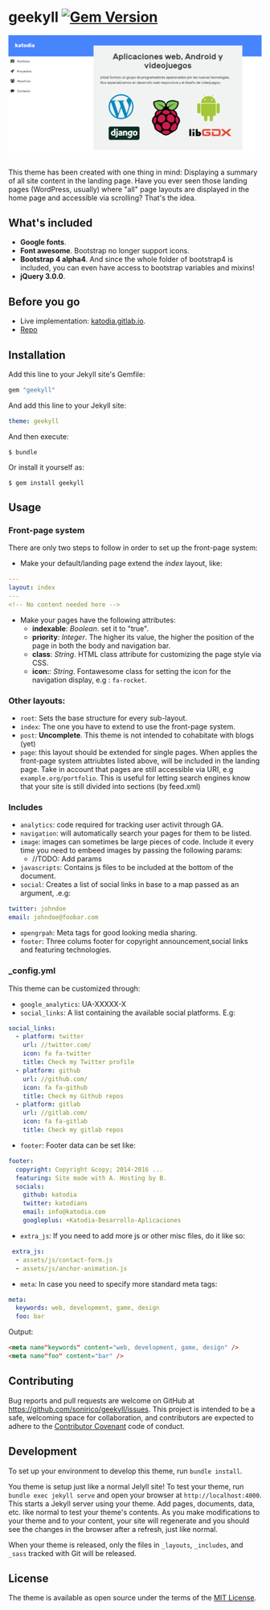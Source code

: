 # geekyll [![Gem Version](https://badge.fury.io/rb/geekyll.svg)](https://badge.fury.io/rb/geekyll)

![geekyll sample implemetation](screenshot.png)

This theme has been created with one thing in mind: Displaying a summary of all site content in the landing page. Have you ever seen those landing pages (WordPress, usually) where "all" page layouts are displayed in the home page and accessible via scrolling? That's the idea.

## What's included

* __Google fonts__.
* __Font awesome__. Bootstrap no longer support icons.
* __Bootstrap 4 alpha4__. And since the whole folder of bootstrap4 is included, you can even have access to bootstrap variables and mixins! 
* __jQuery 3.0.0__.

## Before you go

* Live implementation: [katodia.gitlab.io](//katodia.gitlab.io). 
* [Repo](//github.com/katodia/katodia.com)

## Installation

Add this line to your Jekyll site's Gemfile:

```ruby
gem "geekyll"
```

And add this line to your Jekyll site:

```yaml
theme: geekyll
```

And then execute:

    $ bundle

Or install it yourself as:

    $ gem install geekyll

## Usage

### Front-page system

There are only two steps to follow in order to set up the front-page system:

- Make your default/landing page extend the *index* layout, like:
```yaml
---
layout: index
---
<!-- No content needed here -->
```
- Make your pages have the following attributes:
  -  **indexable**: *Boolean*. set it to "true".
  -  **priority**: *Integer*. The higher its value, the higher the position of the page in both the body and navigation bar.
  -  **class**: *String*. HTML class attribute for customizing the page style via CSS.
  -  **icon:**: *String*. Fontawesome class for setting the icon for the navigation display, e.g : `fa-rocket`.
  
### Other layouts:
 
 * `root`: Sets the base structure for every sub-layout.
 * `index`: The one you have to extend to use the front-page system.
 * `post`: **Uncomplete**. This theme is not intended to cohabitate with blogs (yet)
 * `page`:  this layout should be extended for single pages. When applies the front-page system attriubtes listed above, will be included in the landing page. Take in account that pages are still accessible via URI, e.g `example.org/portfolio`. This is useful for letting search engines know that your site is still divided into sections (by feed.xml)
 
### Includes
 
 * `analytics`: code required for tracking user activit through GA.
 * `navigation`: will automatically search your pages for them to be listed.
 * `image`: images can sometimes be large pieces of code. Include it every time you need to embeed images by passing the following params:
   * //TODO: Add params
 * `javascripts`: Contains js files to be included at the bottom of the document.
 * `social`: Creates a list of social links in base to a map passed as an argument, .e.g:
```yaml
twitter: johndoe
email: johndoe@foobar.com
```
* `opengrpah`: Meta tags for good looking media sharing.
* `footer`: Three colums footer for copyright announcement,social links and featuring technologies.

 
 ### _config.yml
 
 This theme can be customized through:
 
 * `google_analytics`: UA-XXXXX-X
 * `social_links`: A list containing the available social platforms. E.g:
 
```yaml
social_links:
  - platform: twitter
    url: //twitter.com/
    icon: fa fa-twitter
    title: Check my Twitter profile
  - platform: github
    url: //github.com/
    icon: fa fa-github
    title: Check my Github repos
  - platform: gitlab
    url: //gitlab.com/
    icon: fa fa-gitlab
    title: Check my gitlab repos
```

 * `footer`: Footer data can be set like:
 
```yaml
footer:
  copyright: Copyright &copy; 2014-2016 ...
  featuring: Site made with A. Hosting by B.
  socials:
    github: katodia
    twitter: katodians
    email: info@katodia.com
    googleplus: +Katodia-Desarrollo-Aplicaciones
```

 * `extra_js`: If you need to add more js or other misc files, do it like so:

```yaml
 extra_js:
  - assets/js/contact-form.js
  - assets/js/anchor-animation.js 
```

* `meta`: In case you need to specify more standard meta tags:

```yaml
meta: 
  keywords: web, development, game, design
  foo: bar
```

Output:

```html
<meta name"keywords" content="web, development, game, design" />
<meta name"foo" content="bar" />
```


## Contributing

Bug reports and pull requests are welcome on GitHub at https://github.com/sonirico/geekyll/issues. This project is intended to be a safe, welcoming space for collaboration, and contributors are expected to adhere to the [Contributor Covenant](http://contributor-covenant.org) code of conduct.

## Development

To set up your environment to develop this theme, run `bundle install`.

You theme is setup just like a normal Jelyll site! To test your theme, run `bundle exec jekyll serve` and open your browser at `http://localhost:4000`. This starts a Jekyll server using your theme. Add pages, documents, data, etc. like normal to test your theme's contents. As you make modifications to your theme and to your content, your site will regenerate and you should see the changes in the browser after a refresh, just like normal.

When your theme is released, only the files in `_layouts`, `_includes`, and `_sass` tracked with Git will be released.

## License

The theme is available as open source under the terms of the [MIT License](http://opensource.org/licenses/MIT).


